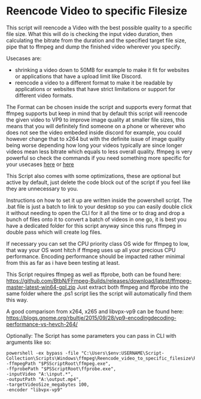 # Reencode Video to specific Filesize
This script will reencode a Video with the best possible quality to a specific file size.
What this will do is checking the input video duration, then calculating the bitrate from the duration and the specified target file size, pipe that to ffmpeg and dump the finished video wherever you specify.

Usecases are:
- shrinking a video down to 50MB for example to make it fit for websites or applications that have a upload limit like Discord.
- reencode a video to a different format to make it be readable by applications or websites that have strict limitations or support for different video formats.


The Format can be chosen inside the script and supports every format that ffmpeg supports but keep in mind that by default this script will reencode the given video to VP9 to improve image quality at smaller file sizes, this means that you will definitely find someone on a phone or wherever who does not see the video embeded inside discord for example, you could however change that to x264 but with the definite issue of image quality being worse depending how long your videos typically are since longer videos mean less bitrate which equals to less overall quality. ffmpeg is very powerful so check the commands if you need something more specific for your usecases [here](https://ffmpeg.org/documentation.html) or [here](https://trac.ffmpeg.org/wiki#Encoding)

This Script also comes with some optimizations, these are optional but active by default, just delete the code block out of the script if you feel like they are unnecessary to you.

Instructions on how to set it up are written inside the powershell script.
The .bat file is just a batch to link to your desktop so you can easily double click it without needing to open the CLI for it all the time or to drag and drop a bunch of files onto it to convert a batch of videos in one go, it is best you have a dedicated folder for this script anyway since this runs ffmpeg in double pass which will create log files.

If necessary you can set the CPU priority class OS wide for ffmpeg to low, that way your OS wont hitch if ffmpeg uses up all your precious CPU performance. Encoding performance should be impacted rather minimal from this as far as i have been testing at least.

This Script requires ffmpeg as well as ffprobe, both can be found here: https://github.com/BtbN/FFmpeg-Builds/releases/download/latest/ffmpeg-master-latest-win64-gpl.zip
Just extract both ffmpeg and ffprobe into the same folder where the .ps1 script lies the script will automatically find them this way.

A good comparison from x264, x265 and libvpx-vp9 can be found here: https://blogs.gnome.org/rbultje/2015/09/28/vp9-encodingdecoding-performance-vs-hevch-264/

Optionally: The Script has some parameters you can pass in CLI with arguments like so:
```
powershell -ex bypass -file "C:\Users\$env:USERNAME\Script-Collection\Scripts\Windows\ffmpeg\Reencode_video_to_specific_filesize\Reencode_video_to_specific_filesize.ps1",
-ffmpegPath "$PSScriptRoot\ffmpeg.exe",
-ffprobePath "$PSScriptRoot\ffprobe.exe",
-inputVideo "A:\input.*",
-outputPath "A:\output.mp4",
-targetVideoSize_megabytes 100,
-encoder "libvpx-vp9"
```
